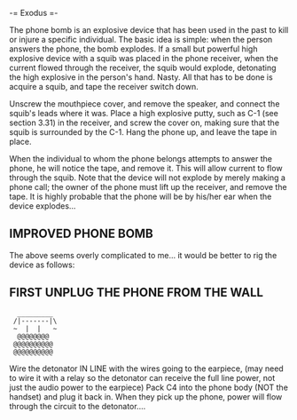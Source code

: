 -= Exodus =-

The phone bomb is an explosive device that has been used in the past to
kill or injure a specific individual.  The basic idea is simple: when the
person answers the phone, the bomb explodes.  If a small but powerful high
explosive device with a squib was placed in the phone receiver, when the
current flowed through the receiver, the squib would explode, detonating the
high explosive in the person's hand.  Nasty.  All that has to be done is
acquire a squib, and tape the receiver switch down.

Unscrew the mouthpiece cover, and remove the speaker, and connect the squib's
leads where it was. Place a high explosive putty, such as C-1 (see section
3.31) in the receiver, and screw the cover on, making sure that the squib is
surrounded by the C-1. Hang the phone up, and leave the tape in place.

When the individual to whom the phone belongs attempts to answer the phone,
he will notice the tape, and remove it.  This will allow current to flow
through the squib.  Note that the device will not explode by merely making a
phone call; the owner of the phone must lift up the receiver, and remove the
tape.  It is highly probable that the phone will be by his/her ear when the
device explodes...

## IMPROVED PHONE BOMB

The above seems overly complicated to me... it would be better to rig the
device as follows:

## FIRST UNPLUG THE PHONE FROM THE WALL

      _________
     /|-------|\
     ~  |  |   ~
      @@@@@@@@
     @@@@@@@@@@
     @@@@@@@@@@

Wire the detonator IN LINE with the wires going to the earpiece,
(may need to wire it with a relay so the detonator can receive
the full line power, not just the audio power to the earpiece)
Pack C4 into the phone body (NOT the handset) and plug it back
in. When they pick up the phone, power will flow through the
circuit to the detonator....
